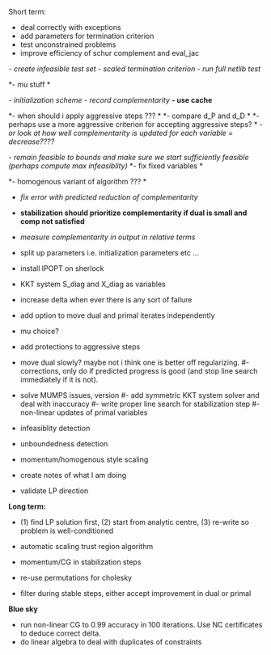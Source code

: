 Short term:

- deal correctly with exceptions
- add parameters for termination criterion
- test unconstrained problems
- improve efficiency of schur complement and eval_jac

*- create infeasible test set*
*- scaled termination criterion*
*- run full netlib test*

*- mu stuff *

*- initialization scheme*
*- record complementarity*
**- use cache**


*- when should i apply aggressive steps ??? *
*- compare d_P and d_D *
*- perhaps use a more aggressive criterion for accepting aggressive steps? *
*- or look at how well complementarity is updated for each variable = decrease????*

*- remain feasible to bounds and make sure we start sufficiently feasible (perhaps compute max infeasiblity)*
*- fix fixed variables *

*- homogenous variant of algorithm ??? *

- *fix error with predicted reduction of complementarity*
- **stabilization should prioritize complementarity if dual is small and comp not satisfied**
- *measure complementarity in output in relative terms*

- split up parameters i.e. initialization parameters etc ...

- install IPOPT on sherlock


- KKT system S_diag and X_diag as variables

- increase delta when ever there is any sort of failure


- add option to move dual and primal iterates independently

- mu choice?

- add protections to aggressive steps
- move dual slowly? maybe not i think one is better off regularizing.
#- corrections, only do if predicted progress is good (and stop line search immediately if it is not).
- solve MUMPS issues, version
#- add symmetric KKT system solver and deal with inaccuracy
#- write proper line search for stabilization step
#- non-linear updates of primal variables
- infeasiblity detection
- unboundedness detection
- momentum/homogenous style scaling

- create notes of what I am doing
- validate LP direction

**Long term:**
- (1) find LP solution first, (2) start from analytic centre, (3) re-write so problem is well-conditioned

- automatic scaling trust region algorithm

- momentum/CG in stabilization steps

- re-use permutations for cholesky
- filter during stable steps, either accept improvement in dual or primal

**Blue sky**
- run non-linear CG to 0.99 accuracy in 100 iterations. Use NC certificates to deduce correct delta.
- do linear algebra to deal with duplicates of constraints
